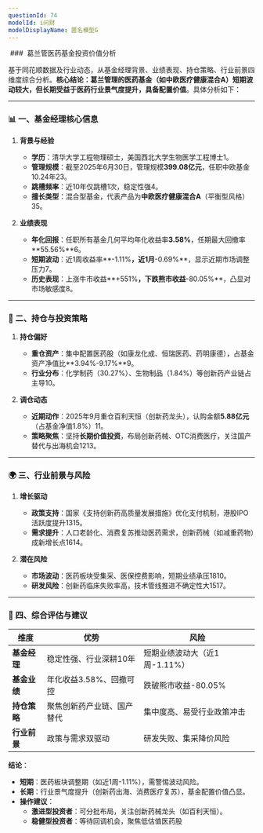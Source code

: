 ```yaml
---
questionId: 74
modelId: i问财
modelDisplayName: 匿名模型G
---
```

 ###  葛兰管医药基金投资价值分析

基于同花顺数据及行业动态，从基金经理背景、业绩表现、持仓策略、行业前景四维度综合分析。**核心结论：葛兰管理的医药基金（如中欧医疗健康混合A）短期波动较大，但长期受益于医药行业景气度提升，具备配置价值**。具体分析如下：

---

### 📊 一、基金经理核心信息

1. **背景与经验**
    
    - **学历**：清华大学工程物理硕士，美国西北大学生物医学工程博士1。
    - **管理规模**：截至2025年6月30日，管理规模**399.08亿元**，任职中欧基金10.24年23。
    - **跳槽频率**：近10年仅跳槽1次，稳定性强4。
    - **擅长类型**：混合型基金，代表产品为**中欧医疗健康混合A**（平衡型风格）35。
2. **业绩表现**
    
    - **年化回报**：任职所有基金几何平均年化收益率**3.58%**，任期最大回撤率**55.56%**6。
    - **短期波动**：近1周收益率**-1.11%**，近1月**-0.69%**，显示近期市场调整压力7。
    - **历史表现**：上涨牛市收益**+551%**，下跌熊市收益**-80.05%**，凸显对市场敏感度8。

---

### 💊 二、持仓与投资策略

1. **持仓偏好**
    
    - **重仓资产**：集中配置医药股（如康龙化成、恒瑞医药、药明康德），占基金资产净值比**3.94%-9.17%**9。
    - **行业分布**：化学制药（30.27%）、生物制品（1.84%）等创新药产业链占主导10。
2. **调仓动态**
    
    - **近期动作**：2025年9月重仓百利天恒（创新药龙头），认购金额**5.88亿元**（占基金净值1.8%）11。
    - **策略聚焦**：坚持**长期价值投资**，布局创新药械、OTC消费医疗，关注国产替代与出海机会1213。

---

### 🌍 三、行业前景与风险

1. **增长驱动**
    
    - **政策支持**：国家《支持创新药高质量发展措施》优化支付机制，港股IPO活跃度提升1315。
    - **需求提升**：人口老龄化、消费复苏推动医药需求，创新药械（如减重药物）成新增长点1614。
2. **潜在风险**
    
    - **市场波动**：医药板块受集采、医保控费影响，短期业绩承压1810。
    - **研发风险**：创新药临床失败率高，技术管线推进不确定性大1517。

---

### 💎 四、综合评估与建议

|维度|优势|风险|
|---|---|---|
|**基金经理**|稳定性强、行业深耕10年|短期业绩波动大（近1周-1.11%）|
|**基金业绩**|年化收益3.58%、回撤可控|跌破熊市收益-80.05%|
|**持仓策略**|聚焦创新药产业链、国产替代|集中度高、易受行业政策冲击|
|**行业前景**|政策与需求双驱动|研发失败、集采降价风险|

**结论**：

- **短期**：医药板块调整期（如近1周-1.11%），需警惕波动风险。
- **长期**：行业景气度提升（创新药出海、消费医疗复苏），基金配置价值凸显。
- **操作建议**：
    - **激进型投资者**：可分批布局，关注创新药械龙头（如百利天恒）。
    - **稳健型投资者**：等待回调机会，聚焦低估值医药股